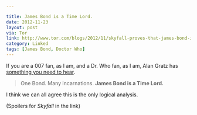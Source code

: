 ```yaml
---

title: James Bond is a Time Lord.
date: 2012-11-23
layout: post
via: Tor
link: http://www.tor.com/blogs/2012/11/skyfall-proves-that-james-bond-is-a-time-lord
category: Linked
tags: [James Bond, Doctor Who]
---
```


If you are a 007 fan, as I am, and a Dr. Who fan, as I am, Alan Gratz has [something you need to hear](http://www.tor.com/blogs/2012/11/skyfall-proves-that-james-bond-is-a-time-lord).
  
  
>One Bond. Many incarnations. **James Bond is a Time Lord.**
    

I think we can all agree this is the only logical analysis.
    
(Spoilers for *Skyfall* in the link)
  
  
  
     
  
  
  
     
  
